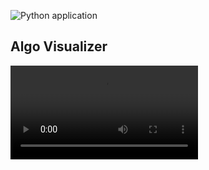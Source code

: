![Python application](https://github.com/Gauravism2017/AlgoVisualizer/workflows/Python%20application/badge.svg)

<h2> Algo Visualizer</h2>

![Merge Sort](https://github.com/Gauravism2017/AlgoVisualizer/blob/master/merge%20Sort.mp4)
